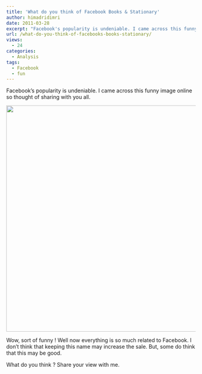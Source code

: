 ```yaml
---
title: 'What do you think of Facebook Books & Stationary'
author: himadridimri
date: 2011-03-28
excerpt: "Facebook's popularity is undeniable. I came across this funny image online so thought of sharing with you all."
url: /what-do-you-think-of-facebooks-books-stationary/
views:
  - 24
categories:
  - Analysis
tags:
  - Facebook
  - fun
---
```

Facebook&#8217;s popularity is undeniable. I came across this funny image online so thought of sharing with you all.

[<img class="alignnone size-large wp-image-6365" src="http://cdn.devilsworkshop.org/files/2011/03/181899_164129656971774_100001242226813_399730_4455876_n2-517x600.jpg" alt="" width="517" height="600" />][1]

Wow, sort of funny ! Well now everything is so much related to Facebook. I don&#8217;t think that keeping this name may increase the sale. But, some do think that this may be good.

What do you think ? Share your view with me.

 [1]: http://cdn.devilsworkshop.org/files/2011/03/181899_164129656971774_100001242226813_399730_4455876_n2.jpg
